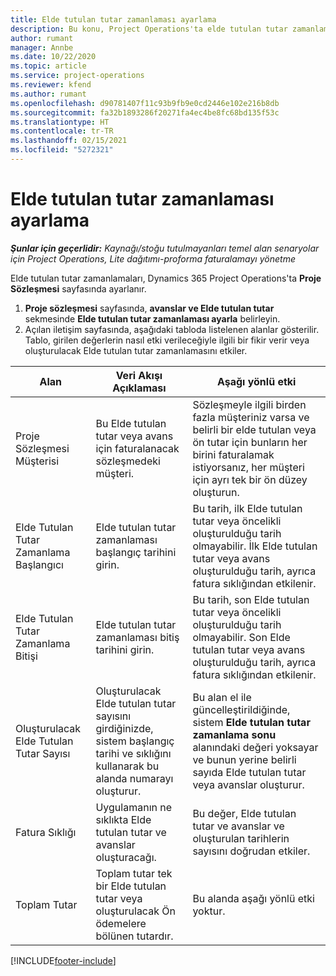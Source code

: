 ```yaml
---
title: Elde tutulan tutar zamanlaması ayarlama
description: Bu konu, Project Operations'ta elde tutulan tutar zamanlaması ayarlama hakkında bilgi sağlar.
author: rumant
manager: Annbe
ms.date: 10/22/2020
ms.topic: article
ms.service: project-operations
ms.reviewer: kfend
ms.author: rumant
ms.openlocfilehash: d90781407f11c93b9fb9e0cd2446e102e216b8db
ms.sourcegitcommit: fa32b1893286f20271fa4ec4be8fc68bd135f53c
ms.translationtype: HT
ms.contentlocale: tr-TR
ms.lasthandoff: 02/15/2021
ms.locfileid: "5272321"
---
```

# <a name="set-up-a-retainer-schedule"></a>Elde tutulan tutar zamanlaması ayarlama

_**Şunlar için geçerlidir:** Kaynağı/stoğu tutulmayanları temel alan senaryolar için Project Operations, Lite dağıtımı-proforma faturalamayı yönetme_

Elde tutulan tutar zamanlamaları, Dynamics 365 Project Operations'ta **Proje Sözleşmesi** sayfasında ayarlanır.

1. **Proje sözleşmesi** sayfasında, **avanslar ve Elde tutulan tutar** sekmesinde **Elde tutulan tutar zamanlaması ayarla** belirleyin.
2. Açılan iletişim sayfasında, aşağıdaki tabloda listelenen alanlar gösterilir. Tablo, girilen değerlerin nasıl etki verileceğiyle ilgili bir fikir verir veya oluşturulacak Elde tutulan tutar zamanlamasını etkiler.

| Alan | Veri Akışı Açıklaması | Aşağı yönlü etki |
| --- | --- | --- |
| Proje Sözleşmesi Müşterisi | Bu Elde tutulan tutar veya avans için faturalanacak sözleşmedeki müşteri. | Sözleşmeyle ilgili birden fazla müşteriniz varsa ve belirli bir elde tutulan veya ön tutar için bunların her birini faturalamak istiyorsanız, her müşteri için ayrı tek bir ön düzey oluşturun. |
| Elde Tutulan Tutar Zamanlama Başlangıcı | Elde tutulan tutar zamanlaması başlangıç tarihini girin. | Bu tarih, ilk Elde tutulan tutar veya öncelikli oluşturulduğu tarih olmayabilir. İlk Elde tutulan tutar veya avans oluşturulduğu tarih, ayrıca fatura sıklığından etkilenir. |
| Elde Tutulan Tutar Zamanlama Bitişi | Elde tutulan tutar zamanlaması bitiş tarihini girin. | Bu tarih, son Elde tutulan tutar veya öncelikli oluşturulduğu tarih olmayabilir. Son Elde tutulan tutar veya avans oluşturulduğu tarih, ayrıca fatura sıklığından etkilenir. |
| Oluşturulacak Elde Tutulan Tutar Sayısı | Oluşturulacak Elde tutulan tutar sayısını girdiğinizde, sistem başlangıç tarihi ve sıklığını kullanarak bu alanda numarayı oluşturur. | Bu alan el ile güncelleştirildiğinde, sistem **Elde tutulan tutar zamanlama sonu** alanındaki değeri yoksayar ve bunun yerine belirli sayıda Elde tutulan tutar veya avanslar oluşturur. |
| Fatura Sıklığı | Uygulamanın ne sıklıkta Elde tutulan tutar ve avanslar oluşturacağı. | Bu değer, Elde tutulan tutar ve avanslar ve oluşturulan tarihlerin sayısını doğrudan etkiler. |
| Toplam Tutar | Toplam tutar tek bir Elde tutulan tutar veya oluşturulacak Ön ödemelere bölünen tutardır. | Bu alanda aşağı yönlü etki yoktur. |


[!INCLUDE[footer-include](../../includes/footer-banner.md)]
